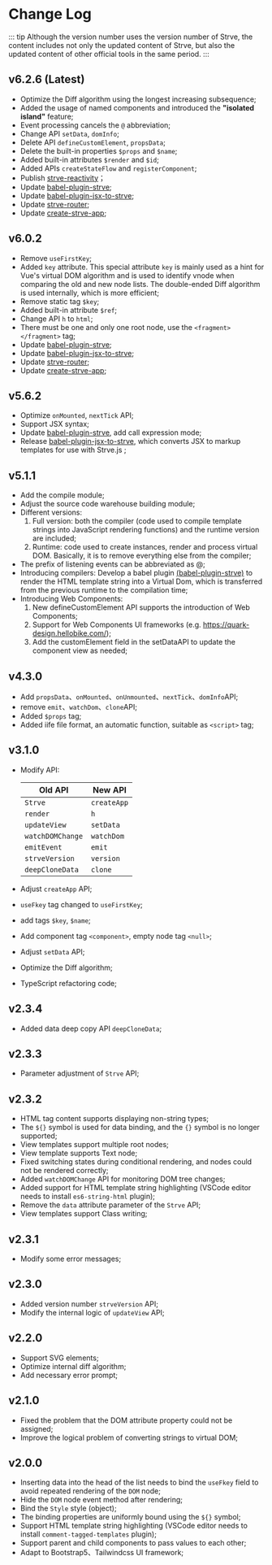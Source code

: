 # Change Log

::: tip
Although the version number uses the version number of Strve, the content includes not only the updated content of Strve, but also the updated content of other official tools in the same period.
:::

## v6.2.6 (Latest)

- Optimize the Diff algorithm using the longest increasing subsequence;
- Added the usage of named components and introduced the **"isolated island"** feature;
- Event processing cancels the `@` abbreviation;
- Change API `setData`, `domInfo`;
- Delete API `defineCustomElement`, `propsData`;
- Delete the built-in properties `$props` and `$name`;
- Added built-in attributes `$render` and `$id`;
- Added APIs `createStateFlow` and `registerComponent`;
- Publish [strve-reactivity](https://www.npmjs.com/package/strve-reactivity)；
- Update [babel-plugin-strve](https://www.npmjs.com/package/babel-plugin-strve);
- Update [babel-plugin-jsx-to-strve](https://www.npmjs.com/package/babel-plugin-jsx-to-strve);
- Update [strve-router](https://www.npmjs.com/package/strve-router);
- Update [create-strve-app](https://www.npmjs.com/package/create-strve-app);

## v6.0.2

- Remove `useFirstKey`;
- Added `key` attribute. This special attribute `key` is mainly used as a hint for Vue's virtual DOM algorithm and is used to identify vnode when comparing the old and new node lists. The double-ended Diff algorithm is used internally, which is more efficient;
- Remove static tag `$key`;
- Added built-in attribute `$ref`;
- Change API `h` to `html`;
- There must be one and only one root node, use the `<fragment></fragment>` tag;
- Update [babel-plugin-strve](https://www.npmjs.com/package/babel-plugin-strve);
- Update [babel-plugin-jsx-to-strve](https://www.npmjs.com/package/babel-plugin-jsx-to-strve);
- Update [strve-router](https://www.npmjs.com/package/strve-router);
- Update [create-strve-app](https://www.npmjs.com/package/create-strve-app);

## v5.6.2

- Optimize `onMounted`, `nextTick` API;
- Support JSX syntax;
- Update [babel-plugin-strve](https://www.npmjs.com/package/babel-plugin-strve), add call expression mode;
- Release [babel-plugin-jsx-to-strve](https://www.npmjs.com/package/babel-plugin-jsx-to-strve), which converts JSX to markup templates for use with Strve.js ;

## v5.1.1

- Add the compile module;
- Adjust the source code warehouse building module;
- Different versions:
  1. Full version: both the compiler (code used to compile template strings into JavaScript rendering functions) and the runtime version are included;
  2. Runtime: code used to create instances, render and process virtual DOM. Basically, it is to remove everything else from the compiler;
- The prefix of listening events can be abbreviated as @;
- Introducing compilers: Develop a babel plugin [(babel-plugin-strve)](https://www.npmjs.com/package/babel-plugin-strve) to render the HTML template string into a Virtual Dom, which is transferred from the previous runtime to the compilation time;
- Introducing Web Components:
  1. New defineCustomElement API supports the introduction of Web Components;
  2. Support for Web Components UI frameworks (e.g. https://quark-design.hellobike.com/);
  3. Add the customElement field in the setDataAPI to update the component view as needed;

## v4.3.0

- Add `propsData`、`onMounted`、`onUnmounted`、`nextTick`、`domInfo`API;
- remove `emit`、`watchDom`、`clone`API;
- Added `$props` tag;
- Added iife file format, an automatic function, suitable as `<script>` tag;

## v3.1.0

- Modify API:

  | Old API          | New API     |
  | ---------------- | ----------- |
  | `Strve`          | `createApp` |
  | `render`         | `h`         |
  | `updateView`     | `setData`   |
  | `watchDOMChange` | `watchDom`  |
  | `emitEvent`      | `emit`      |
  | `strveVersion`   | `version`   |
  | `deepCloneData`  | `clone`     |

- Adjust `createApp` API;
- `useFkey` tag changed to `useFirstKey`;
- add tags `$key`, `$name`;
- Add component tag `<component>`, empty node tag `<null>`;
- Adjust `setData` API;
- Optimize the Diff algorithm;
- TypeScript refactoring code;

## v2.3.4

- Added data deep copy API `deepCloneData`;

## v2.3.3

- Parameter adjustment of `Strve` API;

## v2.3.2

- HTML tag content supports displaying non-string types;
- The `${}` symbol is used for data binding, and the `{}` symbol is no longer supported;
- View templates support multiple root nodes;
- View template supports Text node;
- Fixed switching states during conditional rendering, and nodes could not be rendered correctly;
- Added `watchDOMChange` API for monitoring DOM tree changes;
- Added support for HTML template string highlighting (VSCode editor needs to install `es6-string-html` plugin);
- Remove the `data` attribute parameter of the `Strve` API;
- View templates support Class writing;

## v2.3.1

- Modify some error messages;

## v2.3.0

- Added version number `strveVersion` API;
- Modify the internal logic of `updateView` API;

## v2.2.0

- Support SVG elements;
- Optimize internal diff algorithm;
- Add necessary error prompt;

## v2.1.0

- Fixed the problem that the DOM attribute property could not be assigned;
- Improve the logical problem of converting strings to virtual DOM;

## v2.0.0

- Inserting data into the head of the list needs to bind the `useFkey` field to avoid repeated rendering of the `DOM` node;
- Hide the `DOM` node event method after rendering;
- Bind the `Style` style (object);
- The binding properties are uniformly bound using the `${}` symbol;
- Support HTML template string highlighting (VSCode editor needs to install `comment-tagged-templates` plugin);
- Support parent and child components to pass values to each other;
- Adapt to Bootstrap5、Tailwindcss UI framework;
